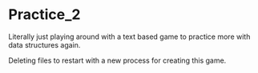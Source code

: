 # Practice_2

Literally just playing around with a text based game to practice more with data structures again.

Deleting files to restart with a new process for creating this game.
